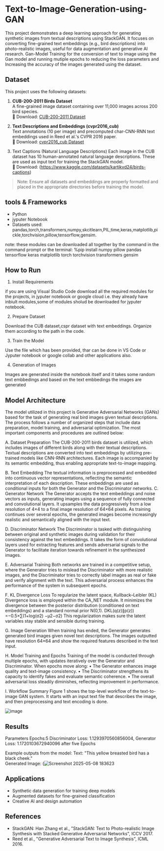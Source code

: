 # Text-to-Image-Generation-using-GAN
This project demonstrates a deep learning approach for generating synthetic images from textual descriptions using StackGAN. It focuses on converting fine-grained text embeddings (e.g., bird descriptions) into photo-realistic images, useful for data augmentation and generative AI research.
Gan-Model Training for the conversion of text to image using the Gan model and running mutiple epochs  to reducing the loss parameters and Increasing the accuracy of the images generated using the dataset.


Dataset
-------

This project uses the following datasets:

1. **CUB-200-2011 Birds Dataset**  
   A fine-grained image dataset containing over 11,000 images across 200 bird species.  
    🔗 Download: [CUB-200-2011 Dataset](https://www.vision.caltech.edu/datasets/cub_200_2011/)

2. **Text Descriptions and Embeddings (cvpr2016_cub)**  
   Text annotations (10 per image) and precomputed char-CNN-RNN text embeddings used in Reed et al.'s CVPR 2016 paper.  
   🔗  Download: [cvpr2016_cub Dataset](https://www.kaggle.com/datasets/kartikvd24/cvpr2016-cub)

3. Text Captions (Natural Language Descriptions) 
   Each image in the CUB dataset has 10 human-annotated natural language descriptions. These are used as input text for training the StackGAN model.  
   🔗 Download: (https://www.kaggle.com/datasets/kartikvd24/birds-captions)

> Note: Ensure all datasets and embeddings are properly formatted and placed in the appropriate directories before training the model.

tools & Frameworks
 -------------------------------
 - Python
 - jyputer Notebook
 - Datasets used:
pandas,torch,transformers,numpy,skcitlearn,PIL,time,keras,matplotlib,pickle,torchvision,pillow,tensorflow,gensim.

note: these modules can be downloaded all together by the command in the command prompt or the terminal:
%pip install numpy pillow pandas tensorflow keras matplotlib torch torchvision transformers gensim


How to Run
----------

1. Install Requirements

if you are using Visual Studio Code download all the required modules for the projects,
in jyputer notebook or google cloud i.e. they already have inbiult modules,some of modules sholud be downloaded for jyputer notebook.

2. Prepare Dataset

Download the CUB dataset,cspr dataset with  text embeddings. Organize them according to the path in the code.

3. Train the Model

Use the file which has been provided, thar can be done in VS Code or Jyputer notebook or google collab and other applications also.

4. Generation of Images

Images are generated inside the notebook itself and it takes some random text embbedings and based on the text embbedings the images are generated


Model Architecture
------------------

The model utilized in this project is Generative Adversarial Networks (GANs) based for the task of generating real bird images given textual descriptions. The process follows a number of organized steps that include data preparation, model training, and adversarial optimization. The most important components and procedures are outlined below:

A. Dataset Preparation
The CUB-200-2011 birds dataset is utilized, which includes images of different birds along with their textual descriptions. Textual descriptions are converted into text embeddings by utilizing pre-trained models like CNN-RNN architectures. Each image is accompanied by its semantic embedding, thus enabling appropriate text-to-image mapping.

B. Text Embedding
The textual information is preprocessed and embedded into continuous vector representations, reflecting the semantic interpretation of each description. These embeddings are used as conditional inputs for both the Generator and the Discriminator networks.
C. Generator Network
The Generator accepts the text embeddings and noise vectors as inputs, generating images using a sequence of fully connected and convolutional layers. It upsamples the data progressively from a low resolution of 4×4 to a final image resolution of 64×64 pixels. As training continues over several epochs, the generated images become increasingly realistic and semantically aligned with the input text.

D. Discriminator Network
The Discriminator is tasked with distinguishing between original and synthetic images during validation for their consistency against the text embeddings. It takes the form of convolutional layers used for extracting features and sends adversarial signals to the Generator to facilitate iteration towards refinement in the synthesized images.

E. Adversarial Training
Both networks are trained in a competitive setup, where the Generator tries to mislead the Discriminator with more realistic images, and the Discriminator tries to correctly label images as real or fake and verify alignment with the text. This adversarial process enhances the performance of the system in subsequent epochs.

F. KL Divergence Loss
To regularize the latent space, Kullback–Leibler (KL) Divergence loss is employed within the CA_NET module. It minimizes the divergence between the posterior distribution (conditioned on text embeddings) and a standard normal prior N(0,1).
              DKL(q(z)∥p(z)) =−0.5×∑(1+log(σ2) −μ2−σ2)
This regularization makes sure the latent variables stay stable and sensible during training.

G. Image Generation
When training has ended, the Generator generates generated bird images given novel text descriptions. The images outputted have resolution 64×64 and show the required features described in the text input.

H. Model Training and Epochs
Training of the model is conducted through multiple epochs, with updates iteratively over the Generator and Discriminator. When epochs move along:
•	The Generator enhances image quality and text-image consistency.
•	The Discriminator strengthens its capacity to identify fakes and evaluate semantic coherence.
•	The overall adversarial loss steadily diminishes, reflecting improvement in performance.

I. Workflow Summary
Figure 1 shows the top-level workflow of the text-to-image GAN system. It starts with an input text file that describes the image, and then preprocessing and text encoding is done. 

![image](https://github.com/user-attachments/assets/881a79f2-6909-47b2-8623-1a2ef739aade)

Results
-------
Parameters
Epochs:5
Discriminator Loss: 1.1293970560856004, Generator Loss: 1.1720103672940096 after five Epochs

Example outputs from the model:
Text: "This yellow breasted bird has a black cheek."  
Generated Image: (![Screenshot 2025-05-08 183623](https://github.com/user-attachments/assets/cae98228-25ec-42f4-b83e-d7055d5320f9)

Applications
------------

- Synthetic data generation for training deep models
- Augmented datasets for fine-grained classification
- Creative AI and design automation

References
----------

- StackGAN: Han Zhang et al., "StackGAN: Text to Photo-realistic Image Synthesis with Stacked Generative Adversarial Networks", ICCV 2017.
- Reed et al., "Generative Adversarial Text to Image Synthesis", ICML 2016.




